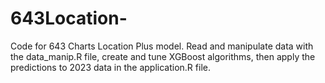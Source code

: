 # 643Location-
Code for 643 Charts Location Plus model. Read and manipulate data with the data_manip.R file, create and tune XGBoost algorithms, then apply the predictions to 2023 data in the application.R file.
